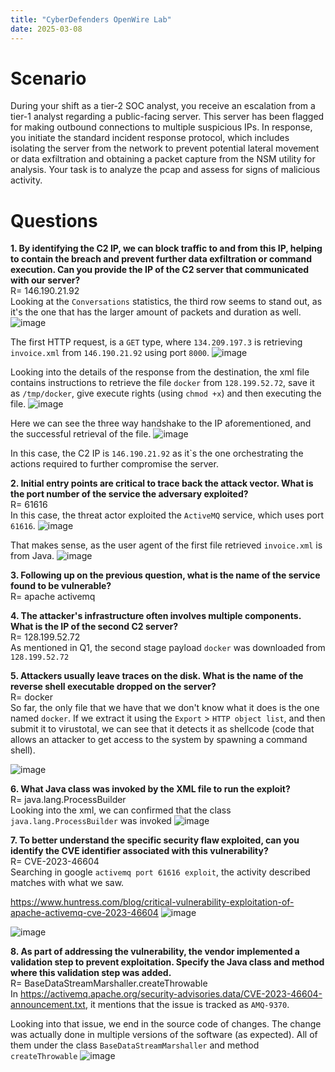 ```yaml
---
title: "CyberDefenders OpenWire Lab"
date: 2025-03-08
---
```


# Scenario
During your shift as a tier-2 SOC analyst, you receive an escalation from a tier-1 analyst regarding a public-facing server. This server has been flagged for making outbound connections to multiple suspicious IPs.
In response, you initiate the standard incident response protocol, which includes isolating the server from the network to prevent potential lateral movement or data exfiltration and obtaining a packet capture from
the NSM utility for analysis. Your task is to analyze the pcap and assess for signs of malicious activity.

# Questions
**1. By identifying the C2 IP, we can block traffic to and from this IP, helping to contain the breach and prevent further data exfiltration or command execution. Can you provide the IP of the C2 server that communicated with our server?** \
R= 146.190.21.92 \
Looking at the `Conversations` statistics, the third row seems to stand out, as it's the one that has the larger amount of packets and duration as well.
![image](https://github.com/user-attachments/assets/90e3302a-e00d-457c-b348-d7628906a6fd)

The first HTTP request, is a `GET` type, where `134.209.197.3` is retrieving `invoice.xml` from `146.190.21.92` using port `8000`.
![image](https://github.com/user-attachments/assets/96fb79b0-adcd-494d-a8e2-b42b74e76ba8)

Looking into the details of the response from the destination, the xml file contains instructions to retrieve the file `docker` from `128.199.52.72`, save it as `/tmp/docker`,
give execute rights (using `chmod +x`) and then executing the file.
![image](https://github.com/user-attachments/assets/26ce0a1c-ec16-454f-b898-46398fc4c290)

Here we can see the three way handshake to the IP aforementioned, and the successful retrieval of the file. 
![image](https://github.com/user-attachments/assets/7fb367d5-bf36-481d-a229-b184432b95af)

In this case, the C2 IP is `146.190.21.92` as it`s the one orchestrating the actions required to further compromise the server.

**2. Initial entry points are critical to trace back the attack vector. What is the port number of the service the adversary exploited?** \
R= 61616\
In this case, the threat actor exploited the `ActiveMQ` service, which uses port `61616`.
![image](https://github.com/user-attachments/assets/554b4a80-f131-48fb-9b59-93bd0634ac10)

That makes sense, as the user agent of the first file retrieved `invoice.xml` is from Java.
![image](https://github.com/user-attachments/assets/842f5511-56f4-4e84-a4e5-e203686cf103)

**3. Following up on the previous question, what is the name of the service found to be vulnerable?** \
R= apache activemq

**4. The attacker's infrastructure often involves multiple components. What is the IP of the second C2 server?** \
R= 128.199.52.72 \
As mentioned in Q1, the second stage payload `docker` was downloaded from `128.199.52.72`

**5. Attackers usually leave traces on the disk. What is the name of the reverse shell executable dropped on the server?** \
R= docker \
So far, the only file that we have that we don't know what it does is the one named `docker`. If we extract it using the `Export` > `HTTP object list`, and then
submit it to virustotal, we can see that it detects it as shellcode (code that allows an attacker to get access to the system by spawning a command shell).

![image](https://github.com/user-attachments/assets/4c3562ac-4648-42d6-a5af-8b02cb693723)

**6. What Java class was invoked by the XML file to run the exploit?** \
R= java.lang.ProcessBuilder \
Looking into the xml, we can confirmed that the class `java.lang.ProcessBuilder` was invoked
![image](https://github.com/user-attachments/assets/58f22829-0448-4b8d-bed4-d1d9260ce0ac)

**7. To better understand the specific security flaw exploited, can you identify the CVE identifier associated with this vulnerability?** \
R= CVE-2023-46604 \
Searching in google `activemq port 61616 exploit`, the activity described matches with what we saw.

https://www.huntress.com/blog/critical-vulnerability-exploitation-of-apache-activemq-cve-2023-46604
![image](https://github.com/user-attachments/assets/530a2fe7-9632-4b3a-9389-5574c7618f3f)

![image](https://github.com/user-attachments/assets/6dad42d7-35a3-45f2-8b78-75a4b1a2c683)

**8. As part of addressing the vulnerability, the vendor implemented a validation step to prevent exploitation. Specify the Java class and method where this validation step was added.** \
R= BaseDataStreamMarshaller.createThrowable\
In https://activemq.apache.org/security-advisories.data/CVE-2023-46604-announcement.txt, it mentions that the issue is tracked as `AMQ-9370`.

Looking into that issue, we end in the source code of changes. The change was actually done in multiple versions of the software (as expected). All of them under the class `BaseDataStreamMarshaller` and method `createThrowable`
![image](https://github.com/user-attachments/assets/cbf66b58-7638-4032-a022-87c1a53379dc)
